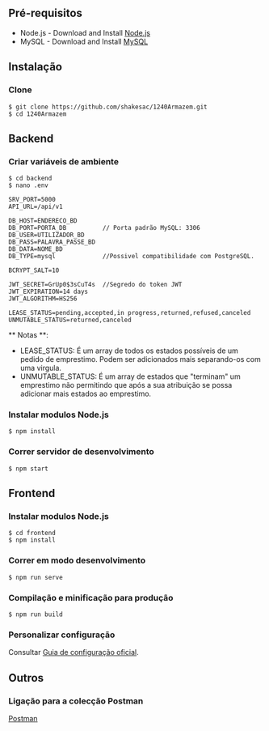## Pré-requisitos
 - Node.js - Download and Install [Node.js](https://nodejs.org/en/)
 - MySQL - Download and Install [MySQL](https://www.mysql.com/downloads/)

## Instalação
### Clone
```
$ git clone https://github.com/shakesac/1240Armazem.git
$ cd 1240Armazem
```
## Backend
### Criar variáveis de ambiente
```
$ cd backend
$ nano .env
```
```
SRV_PORT=5000
API_URL=/api/v1

DB_HOST=ENDERECO_BD
DB_PORT=PORTA_DB          // Porta padrão MySQL: 3306
DB_USER=UTILIZADOR_BD
DB_PASS=PALAVRA_PASSE_BD
DB_DATA=NOME_BD
DB_TYPE=mysql             //Possivel compatibilidade com PostgreSQL.

BCRYPT_SALT=10

JWT_SECRET=GrUp0$3sCuT4s  //Segredo do token JWT
JWT_EXPIRATION=14 days
JWT_ALGORITHM=HS256

LEASE_STATUS=pending,accepted,in progress,returned,refused,canceled
UNMUTABLE_STATUS=returned,canceled
```
** Notas **:
 - LEASE_STATUS: É um array de todos os estados possíveis de um pedido de emprestimo. Podem ser adicionados mais separando-os com uma virgula.
 - UNMUTABLE_STATUS: É um array de estados que "terminam" um emprestimo não permitindo que após a sua atribuição se possa adicionar mais estados ao emprestimo.

### Instalar modulos Node.js
```
$ npm install
```

### Correr servidor de desenvolvimento
```
$ npm start
```

## Frontend
### Instalar modulos Node.js
```
$ cd frontend
$ npm install
```

### Correr em modo desenvolvimento
```
$ npm run serve
```

### Compilação e minificação para produção
```
$ npm run build
```

### Personalizar configuração
Consultar [Guia de configuração oficial](https://cli.vuejs.org/config/).

## Outros
### Ligação para a colecção Postman
[Postman](#)